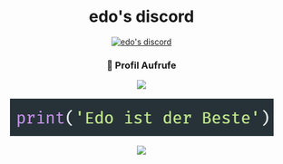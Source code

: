 <h1 align="center">edo's discord</h1>

<p align="center">
    <a href="https://discord.com/users/269831113919299584">
        <img title="edo's Discord" alt="edo's discord" src="https://discord.c99.nl/widget/theme-4/269831113919299584.png"/>
    </a>
</p> 

<div align=center>
  <h3><b>📍 Profil Aufrufe</b></h3>
</div>

<p align="center" >
  <img src="https://profile-counter.glitch.me/edoderg/count.svg" />  
  
<p align="center" >
<img src="https://github.com/edoderg/edoderg/blob/main/edo1.png"/>
  
<br>
  
<p  align="center">
<img src="https://user-images.githubusercontent.com/73097560/115834477-dbab4500-a447-11eb-908a-139a6edaec5c.gif"> 

<br>
